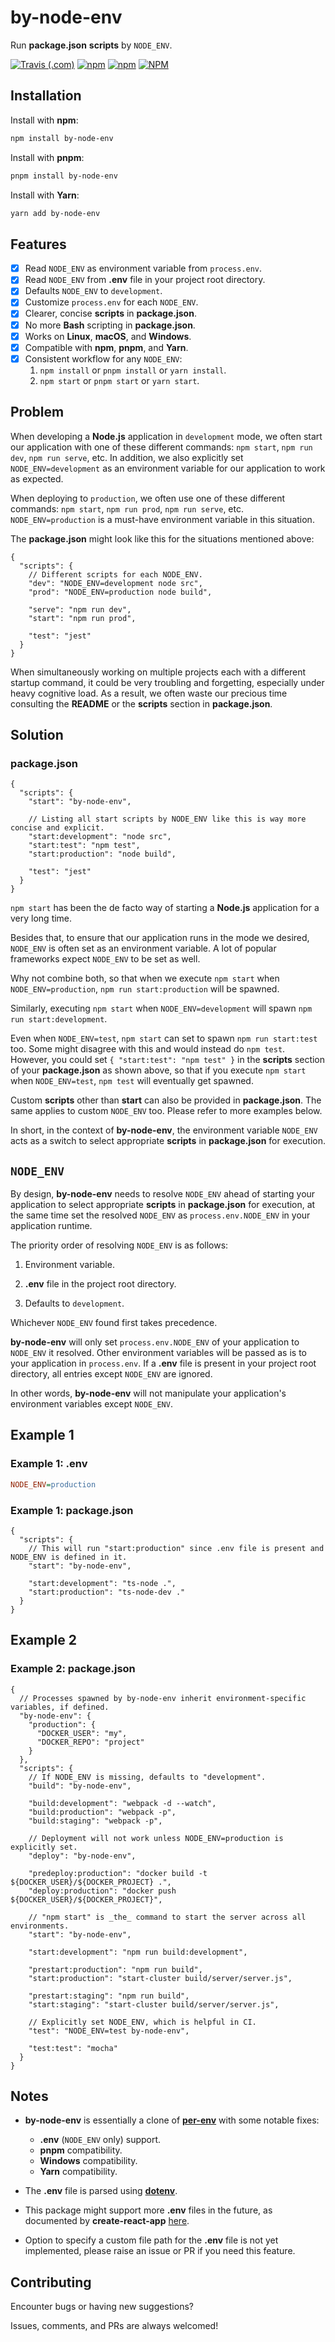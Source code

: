 # by-node-env

Run **package.json** **scripts** by `NODE_ENV`.

[![Travis (.com)](https://img.shields.io/travis/com/shian15810/by-node-env.svg)](https://travis-ci.com/shian15810/by-node-env)
[![npm](https://img.shields.io/npm/v/by-node-env.svg)](https://www.npmjs.com/package/by-node-env)
[![npm](https://img.shields.io/npm/dw/by-node-env.svg)](https://npm-stat.com/charts.html?package=by-node-env)
[![NPM](https://img.shields.io/npm/l/by-node-env.svg)](https://choosealicense.com/licenses/mit/)

## Installation

Install with **npm**:

```sh
npm install by-node-env
```

Install with **pnpm**:

```sh
pnpm install by-node-env
```

Install with **Yarn**:

```sh
yarn add by-node-env
```

## Features

- [x] Read `NODE_ENV` as environment variable from `process.env`.
- [x] Read `NODE_ENV` from **.env** file in your project root directory.
- [x] Defaults `NODE_ENV` to `development`.
- [x] Customize `process.env` for each `NODE_ENV`.
- [x] Clearer, concise **scripts** in **package.json**.
- [x] No more **Bash** scripting in **package.json**.
- [x] Works on **Linux**, **macOS**, and **Windows**.
- [x] Compatible with **npm**, **pnpm**, and **Yarn**.
- [x] Consistent workflow for any `NODE_ENV`:
  1. `npm install` or `pnpm install` or `yarn install`.
  2. `npm start` or `pnpm start` or `yarn start`.

## Problem

When developing a **Node.js** application in `development` mode, we often start our application with one of these different commands: `npm start`, `npm run dev`, `npm run serve`, etc. In addition, we also explicitly set `NODE_ENV=development` as an environment variable for our application to work as expected.

When deploying to `production`, we often use one of these different commands: `npm start`, `npm run prod`, `npm run serve`, etc. `NODE_ENV=production` is a must-have environment variable in this situation.

The **package.json** might look like this for the situations mentioned above:

```jsonc
{
  "scripts": {
    // Different scripts for each NODE_ENV.
    "dev": "NODE_ENV=development node src",
    "prod": "NODE_ENV=production node build",

    "serve": "npm run dev",
    "start": "npm run prod",

    "test": "jest"
  }
}
```

When simultaneously working on multiple projects each with a different startup command, it could be very troubling and forgetting, especially under heavy cognitive load. As a result, we often waste our precious time consulting the **README** or the **scripts** section in **package.json**.

## Solution

### **package.json**

```jsonc
{
  "scripts": {
    "start": "by-node-env",

    // Listing all start scripts by NODE_ENV like this is way more concise and explicit.
    "start:development": "node src",
    "start:test": "npm test",
    "start:production": "node build",

    "test": "jest"
  }
}
```

`npm start` has been the de facto way of starting a **Node.js** application for a very long time.

Besides that, to ensure that our application runs in the mode we desired, `NODE_ENV` is often set as an environment variable. A lot of popular frameworks expect `NODE_ENV` to be set as well.

Why not combine both, so that when we execute `npm start` when `NODE_ENV=production`, `npm run start:production` will be spawned.

Similarly, executing `npm start` when `NODE_ENV=development` will spawn `npm run start:development`.

Even when `NODE_ENV=test`, `npm start` can set to spawn `npm run start:test` too. Some might disagree with this and would instead do `npm test`. However, you could set `{ "start:test": "npm test" }` in the **scripts** section of your **package.json** as shown above, so that if you execute `npm start` when `NODE_ENV=test`, `npm test` will eventually get spawned.

Custom **scripts** other than **start** can also be provided in **package.json**. The same applies to custom `NODE_ENV` too. Please refer to more examples below.

In short, in the context of **by-node-env**, the environment variable `NODE_ENV` acts as a switch to select appropriate **scripts** in **package.json** for execution.

## `NODE_ENV`

By design, **by-node-env** needs to resolve `NODE_ENV` ahead of starting your application to select appropriate **scripts** in **package.json** for execution, at the same time set the resolved `NODE_ENV` as `process.env.NODE_ENV` in your application runtime.

The priority order of resolving `NODE_ENV` is as follows:

1. Environment variable.

2. **.env** file in the project root directory.

3. Defaults to `development`.

Whichever `NODE_ENV` found first takes precedence.

**by-node-env** will only set `process.env.NODE_ENV` of your application to `NODE_ENV` it resolved. Other environment variables will be passed as is to your application in `process.env`. If a **.env** file is present in your project root directory, all entries except `NODE_ENV` are ignored.

In other words, **by-node-env** will not manipulate your application's environment variables except `NODE_ENV`.

## Example 1

### Example 1: **.env**

```ini
NODE_ENV=production
```

### Example 1: **package.json**

```jsonc
{
  "scripts": {
    // This will run "start:production" since .env file is present and NODE_ENV is defined in it.
    "start": "by-node-env",

    "start:development": "ts-node .",
    "start:production": "ts-node-dev ."
  }
}
```

## Example 2

### Example 2: **package.json**

```jsonc
{
  // Processes spawned by by-node-env inherit environment-specific variables, if defined.
  "by-node-env": {
    "production": {
      "DOCKER_USER": "my",
      "DOCKER_REPO": "project"
    }
  },
  "scripts": {
    // If NODE_ENV is missing, defaults to "development".
    "build": "by-node-env",

    "build:development": "webpack -d --watch",
    "build:production": "webpack -p",
    "build:staging": "webpack -p",

    // Deployment will not work unless NODE_ENV=production is explicitly set.
    "deploy": "by-node-env",

    "predeploy:production": "docker build -t ${DOCKER_USER}/${DOCKER_PROJECT} .",
    "deploy:production": "docker push ${DOCKER_USER}/${DOCKER_PROJECT}",

    // "npm start" is _the_ command to start the server across all environments.
    "start": "by-node-env",

    "start:development": "npm run build:development",

    "prestart:production": "npm run build",
    "start:production": "start-cluster build/server/server.js",

    "prestart:staging": "npm run build",
    "start:staging": "start-cluster build/server/server.js",

    // Explicitly set NODE_ENV, which is helpful in CI.
    "test": "NODE_ENV=test by-node-env",

    "test:test": "mocha"
  }
}
```

## Notes

- **by-node-env** is essentially a clone of [**per-env**](https://www.npmjs.com/package/per-env) with some notable fixes:

  - **.env** (`NODE_ENV` only) support.
  - **pnpm** compatibility.
  - **Windows** compatibility.
  - **Yarn** compatibility.

- The **.env** file is parsed using [**dotenv**](https://www.npmjs.com/package/dotenv).

- This package might support more **.env** files in the future, as documented by **create-react-app** [here](https://facebook.github.io/create-react-app/docs/adding-custom-environment-variables#what-other-env-files-can-be-used).

- Option to specify a custom file path for the **.env** file is not yet implemented, please raise an issue or PR if you need this feature.

## Contributing

Encounter bugs or having new suggestions?

Issues, comments, and PRs are always welcomed!
